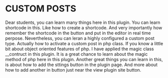 # CUSTOM POSTS
Dear students,
you can learn many things here in this plugin. You can learn shortcode in this. Like how to create a shortcode. And very importantly how remember the shortcode in the button and put in the editor in real time perpose. Nevertheless, you can leran a highly configured a custom post type. Actually how to activate a custom post in php class. If you know a little bit about object oriented features of php. I have applied the magic class __contruct in this plugin. It is a great chance to learn about the magic method of php here in this plugin. Another great things you can learn in this, is about how to add the sttings button in the plugin page. And more about how to add another in button just near the view plugin site button. 
